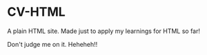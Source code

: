 # CV-HTML

A plain HTML site. Made just to apply my learnings for HTML so far!

Don't judge me on it. Heheheh!!
